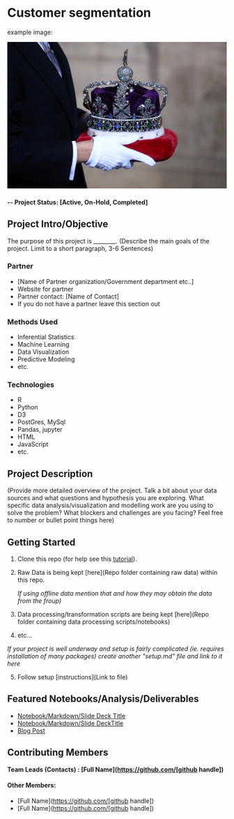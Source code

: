# Customer segmentation

example image:


![alternative text](reports/img/crown.jpg)


#### -- Project Status: [Active, On-Hold, Completed]

## Project Intro/Objective
The purpose of this project is ________. (Describe the main goals of the project. Limit to a short paragraph, 3-6 Sentences)

### Partner
* [Name of Partner organization/Government department etc..]
* Website for partner
* Partner contact: [Name of Contact]
* If you do not have a partner leave this section out

### Methods Used
* Inferential Statistics
* Machine Learning
* Data Visualization
* Predictive Modeling
* etc.

### Technologies
* R
* Python
* D3
* PostGres, MySql
* Pandas, jupyter
* HTML
* JavaScript
* etc.

## Project Description
(Provide more detailed overview of the project.
Talk a bit about your data sources and what questions and hypothesis you are exploring.
What specific data analysis/visualization and modelling work are you using to solve the
problem? What blockers and challenges are you facing?
Feel free to number or bullet point things here)

## Getting Started

1. Clone this repo (for help see this [tutorial](https://help.github.com/articles/cloning-a-repository/)).
2. Raw Data is being kept [here](Repo folder containing raw data) within this repo.

    *If using offline data mention that and how they may obtain the data from the froup)*

3. Data processing/transformation scripts are being kept [here](Repo folder containing data processing scripts/notebooks)
4. etc...

*If your project is well underway and setup is fairly complicated (ie. requires installation of many packages)
create another "setup.md" file and link to it here*

5. Follow setup [instructions](Link to file)

## Featured Notebooks/Analysis/Deliverables
* [Notebook/Markdown/Slide Deck Title](link)
* [Notebook/Markdown/Slide DeckTitle](link)
* [Blog Post](link)


## Contributing Members

**Team Leads (Contacts) : [Full Name](https://github.com/[github handle])**

#### Other Members:

 - [Full Name](https://github.com/[github handle])
 - [Full Name](https://github.com/[github handle])
